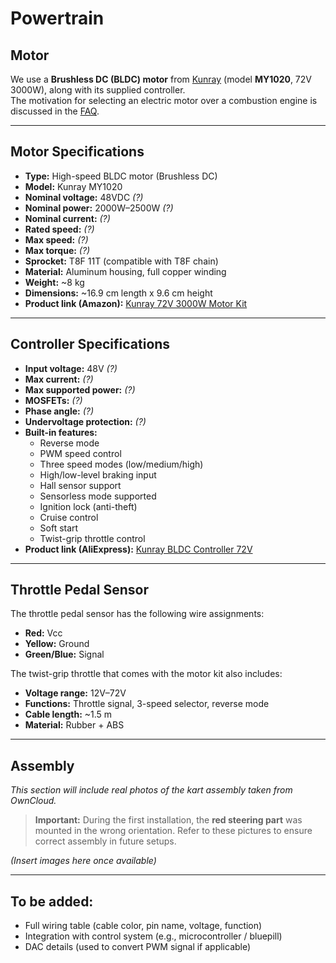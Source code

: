 # Powertrain

## Motor

We use a **Brushless DC (BLDC) motor** from [Kunray](https://kunraymotors.com/shop/) (model **MY1020**, 72V 3000W), along with its supplied controller.  
The motivation for selecting an electric motor over a combustion engine is discussed in the [FAQ](../../faq.md#motor-choice).

---

## Motor Specifications

- **Type:** High-speed BLDC motor (Brushless DC)
- **Model:** Kunray MY1020
- **Nominal voltage:** 48VDC *(?)*
- **Nominal power:** 2000W–2500W *(?)*
- **Nominal current:** *(?)*
- **Rated speed:** *(?)*
- **Max speed:** *(?)*
- **Max torque:** *(?)*
- **Sprocket:** T8F 11T (compatible with T8F chain)
- **Material:** Aluminum housing, full copper winding
- **Weight:** ~8 kg
- **Dimensions:** ~16.9 cm length x 9.6 cm height
- **Product link (Amazon):** [Kunray 72V 3000W Motor Kit](https://www.amazon.es/dp/B0C6WXYZ/ref=cm_sw_em_r_mt_dp_xyz)

---

## Controller Specifications

- **Input voltage:** 48V *(?)*
- **Max current:** *(?)*
- **Max supported power:** *(?)*
- **MOSFETs:** *(?)*
- **Phase angle:** *(?)*
- **Undervoltage protection:** *(?)*
- **Built-in features:**
  - Reverse mode
  - PWM speed control
  - Three speed modes (low/medium/high)
  - High/low-level braking input
  - Hall sensor support
  - Sensorless mode supported
  - Ignition lock (anti-theft)
  - Cruise control
  - Soft start
  - Twist-grip throttle control
- **Product link (AliExpress):** [Kunray BLDC Controller 72V](https://www.aliexpress.com/item/...)

---

## Throttle Pedal Sensor

The throttle pedal sensor has the following wire assignments:

- **Red:** Vcc  
- **Yellow:** Ground  
- **Green/Blue:** Signal  

The twist-grip throttle that comes with the motor kit also includes:

- **Voltage range:** 12V–72V  
- **Functions:** Throttle signal, 3-speed selector, reverse mode  
- **Cable length:** ~1.5 m  
- **Material:** Rubber + ABS  

---

## Assembly

*This section will include real photos of the kart assembly taken from OwnCloud.*

>  **Important:** During the first installation, the **red steering part** was mounted in the wrong orientation. Refer to these pictures to ensure correct assembly in future setups.

*(Insert images here once available)*

---

## To be added:

- Full wiring table (cable color, pin name, voltage, function)
- Integration with control system (e.g., microcontroller / bluepill)
- DAC details (used to convert PWM signal if applicable)
